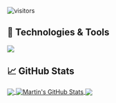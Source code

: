 ![visitors](https://visitor-badge.glitch.me/badge?page_id=gabriel-lr)

## 🔧 Technologies & Tools
![](https://img.shields.io/badge/Code-R-informational?style=flat&logo=python&logoColor=white&color=2bbc8a)

## &#x1f4c8; GitHub Stats

<a href="https://github.com/gabriel-lr/gabriel-lr">
  <img align="center" src="https://github-readme-stats.vercel.app/api/top-langs/?username=gabriel-lr&hide=java,html,tex&title_color=ffffff&text_color=c9cacc&icon_color=2bbc8a&bg_color=1d1f21&langs_count=3" />
</a>
<a href="https://github.com/gabriel-lr/gabriel-lr">
  <img align="center" src="https://github-readme-stats.vercel.app/api?username=gabriel-lr&show_icons=true&line_height=27&count_private=true&title_color=ffffff&text_color=c9cacc&icon_color=2bbc8a&bg_color=1d1f21" alt="Martin's GitHub Stats" />
</a>

<a href="https://github.com/gabriel-lr/recessions-forecast-br">
  <img align="center" src="https://github-readme-stats.vercel.app/api/pin/?username=gabriel-lr&repo=python-project-blueprint&title_color=ffffff&text_color=c9cacc&icon_color=2bbc8a&bg_color=1d1f21" />
</a>
